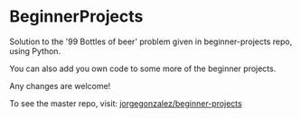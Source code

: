 # BeginnerProjects

Solution to the '99 Bottles of beer' problem given in beginner-projects repo, using Python.

You can also add you own code to some more of the beginner projects.

Any changes are welcome!

To see the master repo, visit:
<a href='https://github.com/jorgegonzalez/beginner-projects'>jorgegonzalez/beginner-projects</a>
